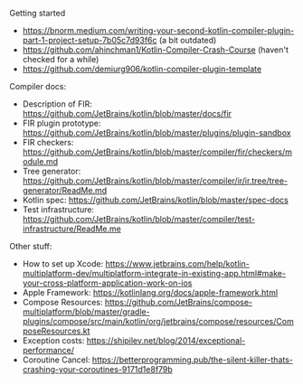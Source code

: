 Getting started

* https://bnorm.medium.com/writing-your-second-kotlin-compiler-plugin-part-1-project-setup-7b05c7d93f6c (a bit outdated)
* https://github.com/ahinchman1/Kotlin-Compiler-Crash-Course (haven't checked for a while)
* https://github.com/demiurg906/kotlin-compiler-plugin-template

Compiler docs:

* Description of FIR: https://github.com/JetBrains/kotlin/blob/master/docs/fir
* FIR plugin prototype: https://github.com/JetBrains/kotlin/blob/master/plugins/plugin-sandbox
* FIR checkers: https://github.com/JetBrains/kotlin/blob/master/compiler/fir/checkers/module.md
* Tree generator: https://github.com/JetBrains/kotlin/blob/master/compiler/ir/ir.tree/tree-generator/ReadMe.md
* Kotlin spec: https://github.com/JetBrains/kotlin/blob/master/spec-docs
* Test infrastructure: https://github.com/JetBrains/kotlin/blob/master/compiler/test-infrastructure/ReadMe.me

Other stuff:

* How to set up Xcode: https://www.jetbrains.com/help/kotlin-multiplatform-dev/multiplatform-integrate-in-existing-app.html#make-your-cross-platform-application-work-on-ios
* Apple Framework: https://kotlinlang.org/docs/apple-framework.html
* Compose Resources: https://github.com/JetBrains/compose-multiplatform/blob/master/gradle-plugins/compose/src/main/kotlin/org/jetbrains/compose/resources/ComposeResources.kt
* Exception costs: https://shipilev.net/blog/2014/exceptional-performance/
* Coroutine Cancel: https://betterprogramming.pub/the-silent-killer-thats-crashing-your-coroutines-9171d1e8f79b